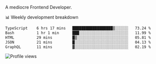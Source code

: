 A mediocre Frontend Developer.

📊 Weekly development breakdown
<!--START_SECTION:waka-->

```txt
TypeScript    6 hrs 17 mins   ██████████████████▒░░░░░░   73.24 %
Bash          1 hr 1 min      ███░░░░░░░░░░░░░░░░░░░░░░   11.99 %
HTML          29 mins         █▒░░░░░░░░░░░░░░░░░░░░░░░   05.81 %
JSON          21 mins         █░░░░░░░░░░░░░░░░░░░░░░░░   04.13 %
GraphQL       11 mins         ▓░░░░░░░░░░░░░░░░░░░░░░░░   02.19 %
```

<!--END_SECTION:waka-->

<img src="https://gpvc.arturio.dev/iqbalfasri" alt="Profile views"/>

